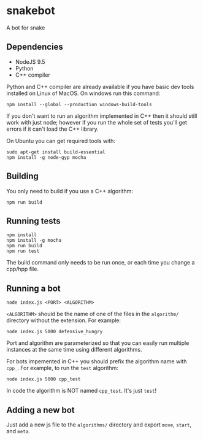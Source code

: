 # snakebot

A bot for snake

## Dependencies

* NodeJS 9.5
* Python
* C++ compiler

Python and C++ compiler are already available if you have basic dev tools installed on Linux of MacOS. On windows run this
command:

```
npm install --global --production windows-build-tools
```

If you don't want to run an algorithm implemented in C++ then it should still work with just node; however
if you run the whole set of tests you'll get errors if it can't load the C++ library.

On Ubuntu you can get required tools with:

```
sudo apt-get install build-essential
npm install -g node-gyp mocha
```

## Building

You only need to build if you use a C++ algorithm:

```
npm run build
```

## Running tests

```
npm install
npm install -g mocha
npm run build
npm run test
```

The build command only needs to be run once, or each time you change a cpp/hpp file.

## Running a bot

```
node index.js <PORT> <ALGORITHM>
```

`<ALGORITHM>` should be the name of one of the files in the `algorithm/` directory without the extension. For example:

```
node index.js 5000 defensive_hungry
```

Port and algorithm are parameterized so that you can easily run multiple instances at the same time using different algorithms.

For bots impemented in C++ you should prefix the algorithm name with `cpp_`. For example, to run the `test` algorithm:

```
node index.js 5000 cpp_test
```

In code the algorithm is NOT named `cpp_test`. It's just `test`!

## Adding a new bot

Just add a new js file to the `algorithms/` directory and export `move`, `start`, and `meta`.
